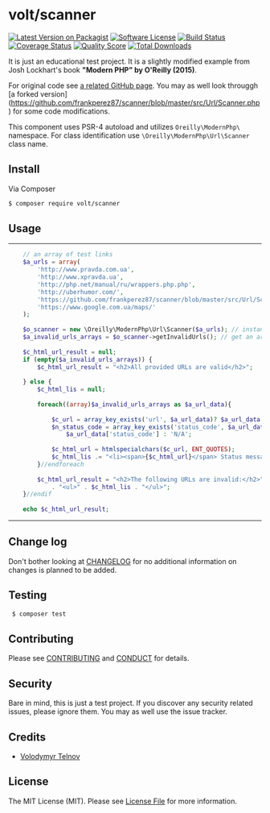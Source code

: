 # volt/scanner

[![Latest Version on Packagist][ico-version]][link-packagist]
[![Software License][ico-license]](LICENSE.md)
[![Build Status][ico-travis]][link-travis]
[![Coverage Status][ico-scrutinizer]][link-scrutinizer]
[![Quality Score][ico-code-quality]][link-code-quality]
[![Total Downloads][ico-downloads]][link-downloads]


It is just an educational test project. 
It is a slightly modified example from Josh Lockhart's book __"Modern PHP" by O'Reilly (2015)__.

For original code see [a related GitHub page](https://github.com/modern-php/scanner).
You may as well look througgh [a forked version] (https://github.com/frankperez87/scanner/blob/master/src/Url/Scanner.php) for some code modifications.

This component uses PSR-4 autoload and utilizes ```Oreilly\ModernPhp\``` namespace. 
For class identification use ```\Oreilly\ModernPhp\Url\Scanner``` class name.

## Install

Via Composer

``` bash 
$ composer require volt/scanner
``` 

## Usage

****
```php
    // an array of test links
    $a_urls = array(
        'http://www.pravda.com.ua',
        'http://www.xpravda.ua',
        'http://php.net/manual/ru/wrappers.php.php',
        'http://uberhumor.com/',
        'https://github.com/frankperez87/scanner/blob/master/src/Url/Scanner.php',
        'https://www.google.com.ua/maps/'
    );
    
    $o_scanner = new \Oreilly\ModernPhp\Url\Scanner($a_urls); // instantiate the component class
    $a_invalid_urls_arrays = $o_scanner->getInvalidUrls(); // get an array with resutls of scan 
    
    $c_html_url_result = null;
    if (empty($a_invalid_urls_arrays)) {
        $c_html_url_result = "<h2>All provided URLs are valid</h2>";
    
    } else {
        $c_html_lis = null;
        
        foreach((array)$a_invalid_urls_arrays as $a_url_data){
            
            $c_url = array_key_exists('url', $a_url_data)? $a_url_data['url'] : 'N/A';
            $n_status_code = array_key_exists('status_code', $a_url_data)? 
                $a_url_data['status_code'] : 'N/A';
            
            $c_html_url = htmlspecialchars($c_url, ENT_QUOTES);
            $c_html_lis .= "<li><span>{$c_html_url}</span> Status message: <code>{$n_status_code}</code></li>";        
        }//endforeach
    
        $c_html_url_result = "<h2>The following URLs are invalid:</h2>"
            . "<ul>" . $c_html_lis . "</ul>";
    }//endif
    
    echo $c_html_url_result;
```
****

## Change log

Don't bother looking at [CHANGELOG](CHANGELOG.md) for no additional information on changes is planned to be added.

## Testing

``` bash
 $ composer test
```

## Contributing

Please see [CONTRIBUTING](CONTRIBUTING.md) and [CONDUCT](CONDUCT.md) for details.

## Security

Bare in mind, this is just a test project. If you discover any security related issues, please ignore them. You may as well use the issue tracker.

## Credits

- [Volodymyr Telnov][link-author]

## License

The MIT License (MIT). Please see [License File](LICENSE.md) for more information.

[ico-version]: https://img.shields.io/packagist/v/volt/scanner.svg?style=flat-square
[ico-license]: https://img.shields.io/badge/license-MIT-brightgreen.svg?style=flat-square
[ico-travis]: https://img.shields.io/travis/volt/scanner/master.svg?style=flat-square
[ico-scrutinizer]: https://img.shields.io/scrutinizer/coverage/g/volt/scanner.svg?style=flat-square
[ico-code-quality]: https://img.shields.io/scrutinizer/g/volt/scanner.svg?style=flat-square
[ico-downloads]: https://img.shields.io/packagist/dt/volt/scanner.svg?style=flat-square

[link-packagist]: https://packagist.org/packages/volt/scanner
[link-travis]: https://travis-ci.org/volt/scanner
[link-scrutinizer]: https://scrutinizer-ci.com/g/volt/scanner/code-structure
[link-code-quality]: https://scrutinizer-ci.com/g/volt/scanner
[link-downloads]: https://packagist.org/packages/volt/scanner
[link-author]: https://github.com/voltel
[link-contributors]: ../../contributors
